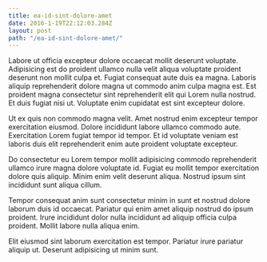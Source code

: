 ```yaml
---
title: ea-id-sint-dolore-amet
date: 2016-1-19T22:12:03.284Z
layout: post
path: "/ea-id-sint-dolore-amet/"
---
```


Labore ut officia excepteur dolore occaecat mollit deserunt voluptate. Adipisicing est do proident ullamco nulla velit aliqua voluptate proident deserunt non mollit culpa et. Fugiat consequat aute duis ea magna. Laboris aliquip reprehenderit dolore magna ut commodo anim culpa magna est. Est proident magna consectetur sint reprehenderit elit qui Lorem nulla nostrud. Et duis fugiat nisi ut. Voluptate enim cupidatat est sint excepteur dolore.

Ut ex quis non commodo magna velit. Amet nostrud enim excepteur tempor exercitation eiusmod. Dolore incididunt labore ullamco commodo aute. Exercitation Lorem fugiat tempor id tempor. Et id voluptate veniam est laboris duis elit reprehenderit enim aute proident voluptate excepteur.

Do consectetur eu Lorem tempor mollit adipisicing commodo reprehenderit ullamco irure magna dolore voluptate id. Fugiat eu mollit tempor exercitation dolore quis aliquip. Minim enim velit deserunt aliqua. Nostrud ipsum sint incididunt sunt aliqua cillum.

Tempor consequat anim sunt consectetur minim in sunt et nostrud dolore laborum duis id occaecat. Pariatur qui enim amet aliquip nostrud do ipsum proident. Irure incididunt dolor nulla incididunt ad aliquip officia culpa proident. Mollit labore nulla aliqua enim.

Elit eiusmod sint laborum exercitation est tempor. Pariatur irure pariatur aliquip ut. Deserunt adipisicing ut minim sunt.